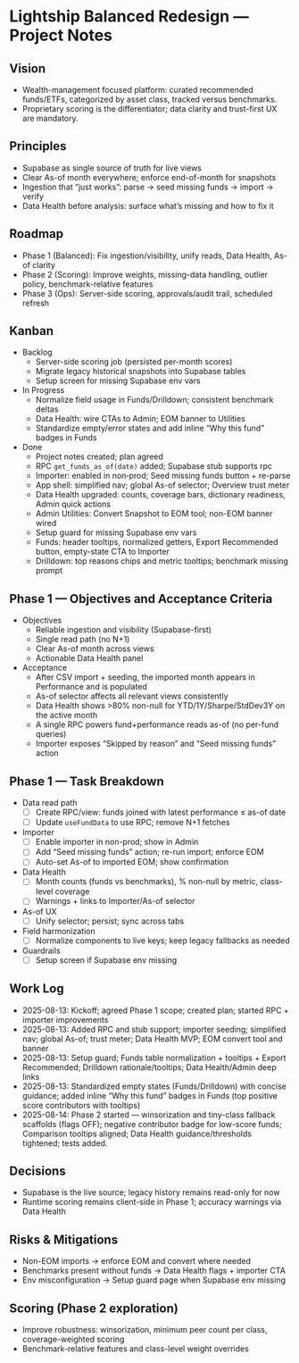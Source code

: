 # Lightship Balanced Redesign — Project Notes

## Vision
- Wealth-management focused platform: curated recommended funds/ETFs, categorized by asset class, tracked versus benchmarks.
- Proprietary scoring is the differentiator; data clarity and trust-first UX are mandatory.

## Principles
- Supabase as single source of truth for live views
- Clear As-of month everywhere; enforce end-of-month for snapshots
- Ingestion that “just works”: parse → seed missing funds → import → verify
- Data Health before analysis: surface what’s missing and how to fix it

## Roadmap
- Phase 1 (Balanced): Fix ingestion/visibility, unify reads, Data Health, As-of clarity
- Phase 2 (Scoring): Improve weights, missing-data handling, outlier policy, benchmark-relative features
- Phase 3 (Ops): Server-side scoring, approvals/audit trail, scheduled refresh

## Kanban
- Backlog
  - Server-side scoring job (persisted per-month scores)
  - Migrate legacy historical snapshots into Supabase tables
  - Setup screen for missing Supabase env vars
- In Progress
  - Normalize field usage in Funds/Drilldown; consistent benchmark deltas
  - Data Health: wire CTAs to Admin; EOM banner to Utilities
  - Standardize empty/error states and add inline “Why this fund” badges in Funds
- Done
  - Project notes created; plan agreed
  - RPC `get_funds_as_of(date)` added; Supabase stub supports rpc
  - Importer: enabled in non‑prod; Seed missing funds button + re-parse
  - App shell: simplified nav; global As-of selector; Overview trust meter
  - Data Health upgraded: counts, coverage bars, dictionary readiness, Admin quick actions
  - Admin Utilities: Convert Snapshot to EOM tool; non-EOM banner wired
  - Setup guard for missing Supabase env vars
  - Funds: header tooltips, normalized getters, Export Recommended button, empty-state CTA to Importer
  - Drilldown: top reasons chips and metric tooltips; benchmark missing prompt

## Phase 1 — Objectives and Acceptance Criteria
- Objectives
  - Reliable ingestion and visibility (Supabase-first)
  - Single read path (no N+1)
  - Clear As-of month across views
  - Actionable Data Health panel
- Acceptance
  - After CSV import + seeding, the imported month appears in Performance and is populated
  - As-of selector affects all relevant views consistently
  - Data Health shows >80% non-null for YTD/1Y/Sharpe/StdDev3Y on the active month
  - A single RPC powers fund+performance reads as-of (no per-fund queries)
  - Importer exposes “Skipped by reason” and “Seed missing funds” action

## Phase 1 — Task Breakdown
- Data read path
  - [ ] Create RPC/view: funds joined with latest performance ≤ as-of date
  - [ ] Update `useFundData` to use RPC; remove N+1 fetches
- Importer
  - [ ] Enable importer in non-prod; show in Admin
  - [ ] Add “Seed missing funds” action; re-run import; enforce EOM
  - [ ] Auto-set As-of to imported EOM; show confirmation
- Data Health
  - [ ] Month counts (funds vs benchmarks), % non-null by metric, class-level coverage
  - [ ] Warnings + links to Importer/As-of selector
- As-of UX
  - [ ] Unify selector; persist; sync across tabs
- Field harmonization
  - [ ] Normalize components to live keys; keep legacy fallbacks as needed
- Guardrails
  - [ ] Setup screen if Supabase env missing

## Work Log
- 2025-08-13: Kickoff; agreed Phase 1 scope; created plan; started RPC + importer improvements
- 2025-08-13: Added RPC and stub support; importer seeding; simplified nav; global As-of; trust meter; Data Health MVP; EOM convert tool and banner
- 2025-08-13: Setup guard; Funds table normalization + tooltips + Export Recommended; Drilldown rationale/tooltips; Data Health/Admin deep links
 - 2025-08-13: Standardized empty states (Funds/Drilldown) with concise guidance; added inline “Why this fund” badges in Funds (top positive score contributors with tooltips)
 - 2025-08-14: Phase 2 started — winsorization and tiny-class fallback scaffolds (flags OFF); negative contributor badge for low-score funds; Comparison tooltips aligned; Data Health guidance/thresholds tightened; tests added.

## Decisions
- Supabase is the live source; legacy history remains read-only for now
- Runtime scoring remains client-side in Phase 1; accuracy warnings via Data Health

## Risks & Mitigations
- Non-EOM imports → enforce EOM and convert where needed
- Benchmarks present without funds → Data Health flags + importer CTA
- Env misconfiguration → Setup guard page when Supabase env missing

## Scoring (Phase 2 exploration)
- Improve robustness: winsorization, minimum peer count per class, coverage-weighted scoring
- Benchmark-relative features and class-level weight overrides
